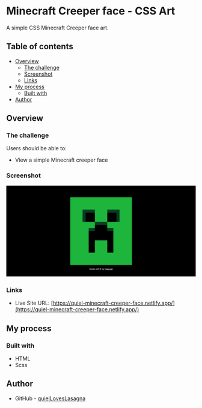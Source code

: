 # Minecraft Creeper face - CSS Art

A simple CSS Minecraft Creeper face art.

## Table of contents

- [Overview](#overview)
  - [The challenge](#the-challenge)
  - [Screenshot](#screenshot)
  - [Links](#links)
- [My process](#my-process)
  - [Built with](#built-with)
- [Author](#author)

## Overview

### The challenge

Users should be able to:

- View a simple Minecraft creeper face

### Screenshot

![Project Overview](./assets/preview.png)

### Links

- Live Site URL: [https://quiel-minecraft-creeper-face.netlify.app/](https://quiel-minecraft-creeper-face.netlify.app/)

## My process

### Built with

- HTML
- Scss

## Author

- GitHub - [quielLovesLasagna](https://github.com/quielLovesLasagna)
